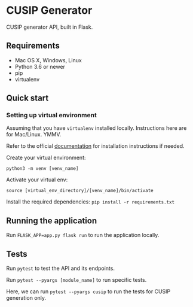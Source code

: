 # CUSIP Generator

CUSIP generator API, built in Flask.

## Requirements

* Mac OS X, Windows, Linux
* Python 3.6 or newer
* pip
* virtualenv

## Quick start

### Setting up virtual environment

Assuming that you have `virtualenv` installed locally. Instructions here are for Mac/Linux. YMMV.

Refer to the official [documentation](https://virtualenv.pypa.io/en/stable/installation/) for installation instructions if needed.

Create your virtual environment:

`python3 -m venv [venv_name]`

Activate your virtual env:

`source [virtual_env_directory]/[venv_name]/bin/activate`

Install the required dependencies: `pip install -r requirements.txt`

## Running the application

Run `FLASK_APP=app.py flask run` to run the application locally.

## Tests

Run `pytest` to test the API and its endpoints.

Run `pytest --pyargs [module_name]` to run specific tests. 

Here, we can run `pytest --pyargs cusip` to run the tests for CUSIP generation only.
